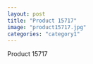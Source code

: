 ```yaml
---
layout: post
title: "Product 15717"
image: "product15717.jpg"
categories: "category1"
---
```

Product 15717
